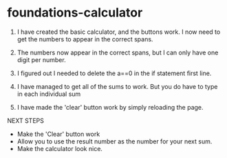 # foundations-calculator

1. I have created the basic calculator, and the buttons work. I now need to get the numbers to appear in the correct spans.

2. The numbers now appear in the correct spans, but I can only have one digit per number.

3. I figured out I needed to delete the a==0 in the if statement first line. 

4. I have managed to get all of the sums to work. But you do have to type in each individual sum

5. I have made the 'clear' button work by simply reloading the page.

NEXT STEPS
- Make the 'Clear' button work
- Allow you to use the result number as the number for your next sum.
- Make the calculator look nice.

